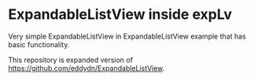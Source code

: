 # ExpandableListView inside expLv

Very simple ExpandableListView in ExpandableListView example that has basic functionality. 

This repository is expanded version of https://github.com/eddydn/ExpandableListView. 
